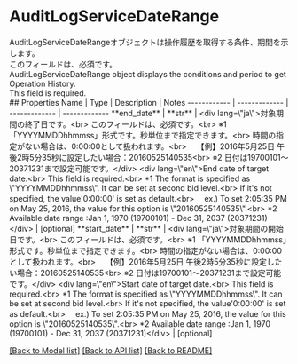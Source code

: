 # AuditLogServiceDateRange

<div lang=\"ja\">AuditLogServiceDateRangeオブジェクトは操作履歴を取得する条件、期間を示します。<br> このフィールドは、必須です。</div> <div lang=\"en\">AuditLogServiceDateRange object displays the conditions and period to get Operation History.<br> This field is required.</div> 
## Properties
Name | Type | Description | Notes
------------ | ------------- | ------------- | -------------
**end_date** | **str** | &lt;div lang&#x3D;\&quot;ja\&quot;&gt;対象期間の終了日です。&lt;br&gt; このフィールドは、必須です。&lt;br&gt; ※1 「YYYYMMDDhhmmss」形式です。秒単位まで指定できます。&lt;br&gt; 時間の指定がない場合は、0:00:00として扱われます。&lt;br&gt;　 【例】2016年5月25日 午後2時5分35秒に設定したい場合：20160525140535&lt;br&gt; ※2 日付は19700101～20371231まで設定可能です。&lt;/div&gt; &lt;div lang&#x3D;\&quot;en\&quot;&gt;End date of target date.&lt;br&gt; This field is required.&lt;br&gt; *1 The format is specified as \&quot;YYYYMMDDhhmmss\&quot;. It can be set at second bid level.&lt;br&gt; If it&#39;s not specified, the value&#39;0:00:00&#39; is set as default.&lt;br&gt;　 ex.) To set 2:05:35 PM on May 25, 2016, the value for this option is \&quot;20160525140535\&quot;.&lt;br&gt; *2 Available date range :Jan 1, 1970 (19700101) - Dec 31, 2037 (20371231)&lt;/div&gt;  | [optional] 
**start_date** | **str** | &lt;div lang&#x3D;\&quot;ja\&quot;&gt;対象期間の開始日です。&lt;br&gt; このフィールドは、必須です。&lt;br&gt; ※1 「YYYYMMDDhhmmss」形式です。秒単位まで指定できます。&lt;br&gt; 時間の指定がない場合は、0:00:00として扱われます。&lt;br&gt;　 【例】2016年5月25日 午後2時5分35秒に設定したい場合：20160525140535&lt;br&gt; ※2 日付は19700101～20371231まで設定可能です。&lt;/div&gt; &lt;div lang&#x3D;\&quot;en\&quot;&gt;Start date of target date.&lt;br&gt; This field is required.&lt;br&gt; *1 The format is specified as \&quot;YYYYMMDDhhmmss\&quot;. It can be set at second bid level.&lt;br&gt; If it&#39;s not specified, the value&#39;0:00:00&#39; is set as default.&lt;br&gt;　 ex.) To set 2:05:35 PM on May 25, 2016, the value for this option is \&quot;20160525140535\&quot;.&lt;br&gt; *2 Available date range :Jan 1, 1970 (19700101) - Dec 31, 2037 (20371231)&lt;/div&gt;  | [optional] 

[[Back to Model list]](../README.md#documentation-for-models) [[Back to API list]](../README.md#documentation-for-api-endpoints) [[Back to README]](../README.md)


